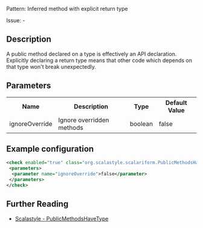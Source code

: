 Pattern: Inferred method with explicit return type

Issue: -

## Description

A public method declared on a type is effectively an API declaration. Explicitly declaring a return type means that other code which depends on that type won't break unexpectedly.

## Parameters
<table><tr><th>Name</th><th>Description</th><th>Type</th><th>Default Value</th></tr><tr><td>ignoreOverride</td>
        <td>Ignore overridden methods</td>
        <td>boolean</td>
        <td>false</td>
      </tr></table>

## Example configuration

```xml
<check enabled="true" class="org.scalastyle.scalariform.PublicMethodsHaveTypeChecker" level="warning">
 <parameters>
  <parameter name="ignoreOverride">false</parameter>
 </parameters>
</check>
```
<a name="org_scalastyle_scalariform_RedundantIfChecker" />

## Further Reading

* [Scalastyle - PublicMethodsHaveType](https://scalastyle.beautiful-scala.com/rules-1.5.0.html#org_scalastyle_scalariform_PublicMethodsHaveTypeChecker)